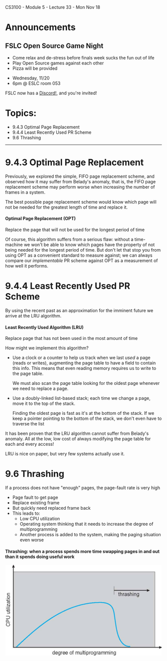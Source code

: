 CS3100 - Module 5 - Lecture 33 - Mon Nov 18

# Announcements

## FSLC Open Source Game Night

* Come relax and de-stress before finals week sucks the fun out of life
* Play Open Source games against each other
* Pizza will be provided

+ Wednesday, 11/20
+ 6pm @ ESLC room 053

FSLC now has a [Discord!](https://discord.gg/RHppcek), and you're invited!





# Topics:
* 9.4.3 Optimal Page Replacement
* 9.4.4 Least Recently Used PR Scheme
* 9.6 Thrashing


----------------------------------------------------------------------------
# 9.4.3 Optimal Page Replacement

Previously, we explored the simple, FIFO page replacement scheme, and observed
how it may suffer from Belady's anomaly, that is, the FIFO page replacement
scheme may perform worse when increasing the number of frames in a system.

The best possible page replacement scheme would know which page will not be
needed for the greatest length of time and replace it.

#### Optimal Page Replacement (OPT)
Replace the page that will not be used for the longest period of time

Of course, this algorithm suffers from a serious flaw: without a time-machine
we won't be able to know which pages have the property of not being needed for
the longest period of time. But don't let that stop you from using OPT as a
convenient standard to measure against; we can always compare our
*implementable* PR scheme against OPT as a measurement of how well it performs.


# 9.4.4 Least Recently Used PR Scheme

By using the recent past as an approximation for the imminent future we arrive at the LRU algorithm.

#### Least Recently Used Algorithm (LRU)
Replace page that has not been used in the most amount of time

How might we implement this algorithm?
* Use a clock or a counter to help us track when we last *used* a page (reads
  or writes), augmenting the page table to have a field to contain this info.
  This means that even reading memory requires us to write to the page table.

  We must also scan the page table looking for the oldest page whenever we need
  to replace a page.
  
* Use a doubly-linked list-based stack; each time we change a page, move it to
  the top of the stack.

  Finding the oldest page is fast as it's at the bottom of the stack. If we
  keep a pointer pointing to the bottom of the stack, we don't even have to
  traverse the list

It has been proven that the LRU algorithm cannot suffer from Belady's anomaly.
All at the low, low cost of always modifying the page table for each and every
access!

LRU is nice on paper, but very few systems actually use it. 


# 9.6 Thrashing

If a process does not have "enough" pages, the page-fault rate is very high

* Page fault to get page
* Replace existing frame
* But quickly need replaced frame back
* This leads to:
    + Low CPU utilization
    + Operating system thinking that it needs to increase the degree of multiprogramming
    + Another process is added to the system, making the paging situation even worse


#### Thrashing: when a process spends more time swapping pages in and out than it spends doing useful work

![Thrashing limits benefit of multiprogramming](thrashing.jpg)

